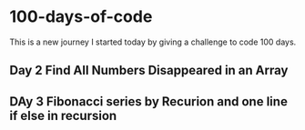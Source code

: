 # 100-days-of-code
This is a new journey I started today by giving a challenge to code 100 days.

## Day 2 Find All Numbers Disappeared in an Array
## DAy 3 Fibonacci series by Recurion and one line if else in recursion 
